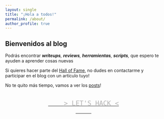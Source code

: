 ```yaml
---
layout: single
title: "¡Hola a todos!"
permalink: /about/
author_profile: true
---
```

## Bienvenidos al blog

Podrás encontrar _**writeups**, **reviews**, **herramientas**, **scripts**,_ que espero te ayuden a aprender cosas nuevas

Si quieres hacer parte del [Hall of Fame](http://bast1ant1c.github.io/halloffame/), no dudes en contactarme y participar en el blog con un artículo tuyo!

No te quito más tiempo, vamos a ver los [posts](http://bast1ant1c.github.io/)!

<p style="text-align: center;">
  <a href="https://bast1ant1c.github.io" class="btn">
    <code style="font-size: 1.5em;color:#b4b3b3;">
    > LET'S HACK <
    </code>
  </a>
</p>
